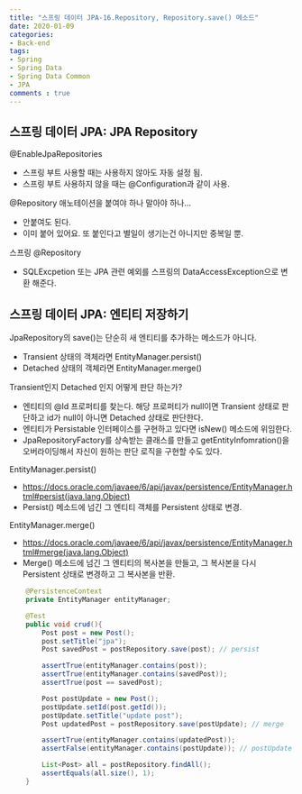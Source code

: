 ```yaml
---
title: "스프링 데이터 JPA-16.Repository, Repository.save() 메소드"
date: 2020-01-09
categories: 
- Back-end
tags:
- Spring 
- Spring Data
- Spring Data Common
- JPA
comments : true
---
```


## 스프링 데이터 JPA: JPA Repository

@EnableJpaRepositories
- 스프링 부트 사용할 때는 사용하지 않아도 자동 설정 됨.
- 스프링 부트 사용하지 않을 때는 @Configuration과 같이 사용.

@Repository 애노테이션을 붙여야 하나 말아야 하나...
- 안붙여도 된다.
- 이미 붙어 있어요. 또 붙인다고 별일이 생기는건 아니지만 중복일 뿐.

스프링 @Repository
- SQLExcpetion 또는 JPA 관련 예외를 스프링의 DataAccessException으로 변환 해준다.


## 스프링 데이터 JPA: 엔티티 저장하기
JpaRepository의 save()는 단순히 새 엔티티를 추가하는 메소드가 아니다.
- Transient 상태의 객체라면 EntityManager.persist()
- Detached 상태의 객체라면 EntityManager.merge()

Transient인지 Detached 인지 어떻게 판단 하는가?
- 엔티티의 @Id 프로퍼티를 찾는다. 해당 프로퍼티가 null이면 Transient 상태로 판단하고 id가 null이 아니면 Detached 상태로 판단한다.
- 엔티티가 Persistable 인터페이스를 구현하고 있다면 isNew() 메소드에 위임한다.
- JpaRepositoryFactory를 상속받는 클래스를 만들고 getEntityInfomration()을 오버라이딩해서 자신이 원하는 판단 로직을 구현할 수도 있다.

EntityManager.persist()
- https://docs.oracle.com/javaee/6/api/javax/persistence/EntityManager.html#persist(java.lang.Object)
- Persist() 메소드에 넘긴 그 엔티티 객체를 Persistent 상태로 변경.

EntityManager.merge()
- https://docs.oracle.com/javaee/6/api/javax/persistence/EntityManager.html#merge(java.lang.Object)
- Merge() 메소드에 넘긴 그 엔티티의 복사본을 만들고, 그 복사본을 다시 Persistent 상태로 변경하고 그 복사본을 반환.



~~~java
    @PersistenceContext
    private EntityManager entityManager;

    @Test
    public void crud(){
        Post post = new Post();
        post.setTitle("jpa");
        Post savedPost = postRepository.save(post); // persist

        assertTrue(entityManager.contains(post));
        assertTrue(entityManager.contains(savedPost));
        assertTrue(post == savedPost);

        Post postUpdate = new Post();
        postUpdate.setId(post.getId());
        postUpdate.setTitle("update post");
        Post updatedPost = postRepository.save(postUpdate); // merge

        assertTrue(entityManager.contains(updatedPost));
        assertFalse(entityManager.contains(postUpdate)); // postUpdate 관리 안한다

        List<Post> all = postRepository.findAll();
        assertEquals(all.size(), 1);
    }
~~~    
